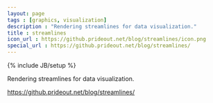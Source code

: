 ```yaml
---
layout: page
tags : [graphics, visualization]
description : "Rendering streamlines for data visualization."
title : streamlines
icon_url : https://github.prideout.net/blog/streamlines/icon.png
special_url : https://github.prideout.net/blog/streamlines/
---
```

{% include JB/setup %}

Rendering streamlines for data visualization.

https://github.prideout.net/blog/streamlines/
